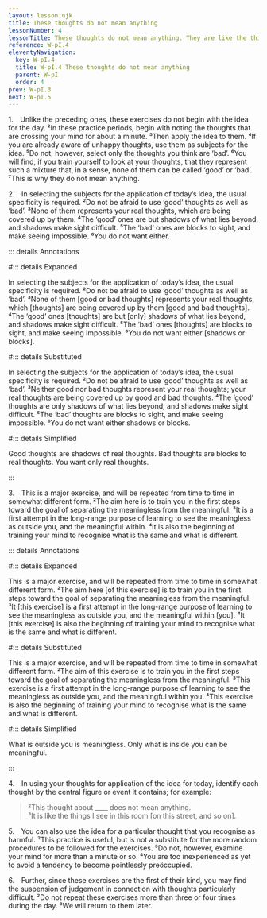 ```yaml
---
layout: lesson.njk
title: These thoughts do not mean anything
lessonNumber: 4
lessonTitle: These thoughts do not mean anything. They are like the things I see in this room [on this street, from this window, in this place].
reference: W-pI.4
eleventyNavigation:
  key: W-pI.4
  title: W-pI.4 These thoughts do not mean anything
  parent: W-pI
  order: 4
prev: W-pI.3
next: W-pI.5
---
```


1. Unlike the preceding ones, these exercises do not begin with the idea for the day. 
²In these practice periods, begin with noting the thoughts that are crossing your mind for about a minute. 
³Then apply the idea to them. 
⁴If you are already aware of unhappy thoughts, use them as subjects for the idea. 
⁵Do not, however, select only the thoughts you think are ‘bad’. 
⁶You will find, if you train yourself to look at your thoughts, that they represent such a mixture that, in a sense, none of them can be called ‘good’ or ‘bad’. 
⁷This is why they do not mean anything.

2. In selecting the subjects for the application of today’s idea, the usual specificity is required. 
²Do not be afraid to use ‘good’ thoughts as well as ‘bad’. 
³None of them represents your real thoughts, which are being covered up by them. 
⁴The ‘good’ ones are but shadows of what lies beyond, and shadows make sight difficult. 
⁵The ‘bad’ ones are blocks to sight, and make seeing impossible. 
⁶You do not want either.

::: details Annotations

#::: details Expanded

In selecting the subjects for the application of today’s idea, the usual specificity is required. 
²Do not be afraid to use ‘good’ thoughts as well as ‘bad’. 
³None of them [good or bad thoughts] represents your real thoughts, which [thoughts] are being covered up by them [good and bad thoughts]. 
⁴The ‘good’ ones [thoughts] are but [only] shadows of what lies beyond, and shadows make sight difficult. 
⁵The ‘bad’ ones [thoughts] are blocks to sight, and make seeing impossible. 
⁶You do not want either [shadows or blocks].

#::: details Substituted

In selecting the subjects for the application of today’s idea, the usual specificity is required. 
²Do not be afraid to use ‘good’ thoughts as well as ‘bad’. 
³Neither good nor bad thoughts represent your real thoughts; your real thoughts are being covered up by good and bad thoughts. 
⁴The ‘good’ thoughts are only shadows of what lies beyond, and shadows make sight difficult. 
⁵The ‘bad’ thoughts are blocks to sight, and make seeing impossible. 
⁶You do not want either shadows or blocks.

#::: details Simplified

Good thoughts are shadows of real thoughts. 
Bad thoughts are blocks to real thoughts. 
You want only real thoughts.

:::

3. This is a major exercise, and will be repeated from time to time in somewhat different form. 
²The aim here is to train you in the first steps toward the goal of separating the meaningless from the meaningful. 
³It is a first attempt in the long-range purpose of learning to see the meaningless as outside you, and the meaningful within. 
⁴It is also the beginning of training your mind to recognise what is the same and what is different.

::: details Annotations

#::: details Expanded

This is a major exercise, and will be repeated from time to time in somewhat different form. 
²The aim here [of this exercise] is to train you in the first steps toward the goal of separating the meaningless from the meaningful. 
³It [this exercise] is a first attempt in the long-range purpose of learning to see the meaningless as outside you, and the meaningful within [you]. 
⁴It [this exercise] is also the beginning of training your mind to recognise what is the same and what is different.

#::: details Substituted

This is a major exercise, and will be repeated from time to time in somewhat different form. 
²The aim of this exercise is to train you in the first steps toward the goal of separating the meaningless from the meaningful. 
³This exercise is a first attempt in the long-range purpose of learning to see the meaningless as outside you, and the meaningful within you. 
⁴This exercise is also the beginning of training your mind to recognise what is the same and what is different.

#::: details Simplified

What is outside you is meaningless. 
Only what is inside you can be meaningful.

:::

4. In using your thoughts for application of the idea for today, identify each thought by the central figure or event it contains; for example:

>²This thought about ____ does not mean anything.  
³It is like the things I see in this room [on this street, and so on].


5. You can also use the idea for a particular thought that you recognise as harmful. 
²This practice is useful, but is not a substitute for the more random procedures to be followed for the exercises. 
³Do not, however, examine your mind for more than a minute or so. 
⁴You are too inexperienced as yet to avoid a tendency to become pointlessly preöccupied.

6. Further, since these exercises are the first of their kind, you may find the suspension of judgement in connection with thoughts particularly difficult. 
²Do not repeat these exercises more than three or four times during the day. 
³We will return to them later.
